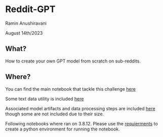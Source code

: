 # Reddit-GPT 

Ramin Anushiravani

August 14th/2023


## What? 

How to create your own GPT model from scratch on sub-reddits. 

<!-- ![alt text](notebook/reddit_torchviz.png) -->



## Where? 

You can find the main notebook that tackle this challenge [here](notebook/redditGPT.ipynb)

Some text data utility is included [here](utils/data_utility.py)

Associated model artifacts and data processing steps are included [here](data/) though some are not included due to their size. 

Following notebooks where ran on 3.8.12. Please use the [requierments](requierments.txt) to create a python environment for running the notebook. 


